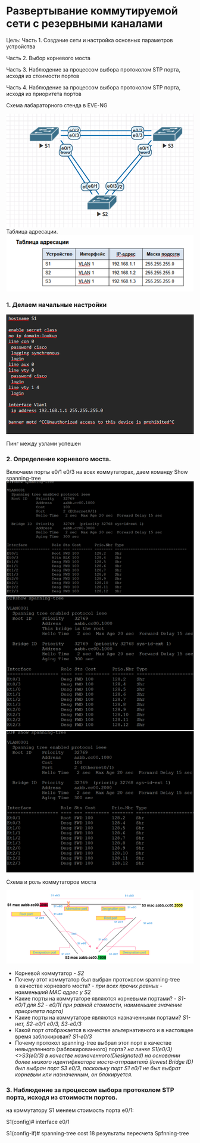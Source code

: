 # Развертывание коммутируемой сети с резервными каналами



Цель:
Часть 1. Создание сети и настройка основных параметров устройства

Часть 2. Выбор корневого моста

Часть 3. Наблюдение за процессом выбора протоколом STP порта, исходя из стоимости портов

Часть 4. Наблюдение за процессом выбора протоколом STP порта, исходя из приоритета портов


Схема лабараторного стенда в EVE-NG

![](lab2_2.png)
Таблица адресации.
![](ip.png)


### 1. Делаем начальные настройки

![](conf1.png)

Пинг между узлами успешен
### 2. Определение корневого моста.
 Включаем порты е0/1 е0/3 на всех коммутаторах, даем команду
 Show spanning-tree
 ![](sptreeS1.png)
 ![](sptreeS2.png)
 ![](sptreeS3.png)

 Схема и роль коммутаторов моста

![](lab2_1.png)

* Корневой коммутатор - _S2_
* Почему этот коммутатор был выбран протоколом spanning-tree в качестве корневого моста? - _при всех прочих равных - наименьший MAC адрес у S2_
* Какие порты на коммутаторе являются корневыми портами? - _S1-e0/1 для S2 - e0/1( при равной стоимости, наименьшее значение приоритета порта)_
* Какие порты на коммутаторе являются назначенными портами? _S1-нет, S2-e0/1 e0/3, S3-e0/3_
* Какой порт отображается в качестве альтернативного и в настоящее время заблокирован? _S1-e0/3_
* Почему протокол spanning-tree выбрал этот порт в качестве невыделенного (заблокированного) порта? _на линке S1(e0/3)<>S3(e0/3) в качестве назначенного(Diesignated) на основании более низкого идентификатора моста-отправителā (lowest
Bridge ID) был выбран порт S3 e0/3, поскольку порт S1 e0/1 не был выбрат корневым или назначенным, он блокируется._

### 3. Наблюдение за процессом выбора протоколом STP порта, исходя из стоимости портов.
 на коммутатору S1 меняем стоимость порта e0/1:

 S1(config)# interface e0/1

 S1(config-if)# spanning-tree cost 18
 результаты пересчета Spfnning-tree
